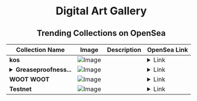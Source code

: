 <div align="center">

# Digital Art Gallery

## Trending Collections on OpenSea

| Collection Name                       | Image                                                                                     | Description                       | OpenSea Link                                                                                          |
|---------------------------------------|-------------------------------------------------------------------------------------------|-----------------------------------|--------------------------------------------------------------------------------------------------------|
| **kos** | ![Image](https://i.seadn.io/s/raw/files/086fd14c8385baf7f833ac43bffee0d5.webp?w=500&auto=format?w=200&auto=format) |  | <details><summary>Link</summary>[kos](https://opensea.io/collection/kos-29)</details> |
| **<details><summary>Greaseproofness...</summary>Greaseproofness Unpadded</details>** | ![Image](https://i.seadn.io/s/raw/files/bf64eee82aa41c47701e41e38d13d346.png?w=500&auto=format?w=200&auto=format) |  | <details><summary>Link</summary>[Greaseproofness Unpadded](https://opensea.io/collection/greaseproofness-unpadded)</details> |
| **WOOT WOOT** | ![Image](https://i.seadn.io/s/raw/files/e8e41818909c9bc749a6d6d5fc8b796a.jpg?w=500&auto=format?w=200&auto=format) |  | <details><summary>Link</summary>[WOOT WOOT](https://opensea.io/collection/woot-woot-1)</details> |
| **Testnet** | ![Image](https://i.seadn.io/s/raw/files/9c1a2752b68c9f3cd6692b4d9a88d237.png?w=500&auto=format?w=200&auto=format) |  | <details><summary>Link</summary>[Testnet](https://opensea.io/collection/testnet-33)</details> |

</div>